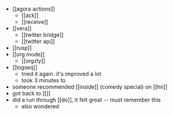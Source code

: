 - [[agora actions]]
	- [[ack]]
	- [[receive]]
- [[vera]]
	- [[twitter bridge]]
	- [[twitter api]]
- [[rusp]]
- [[org mode]]
	- [[orgzly]]
- [[logseq]]
	- tried it again. it's improved a lot
	- took 3 minutes to 
- someone recommended [[inside]] (comedy special) on [[hn]]
- got back to [[]]
- did a run through [[do]], it felt great -- must remember this
	- also wondered